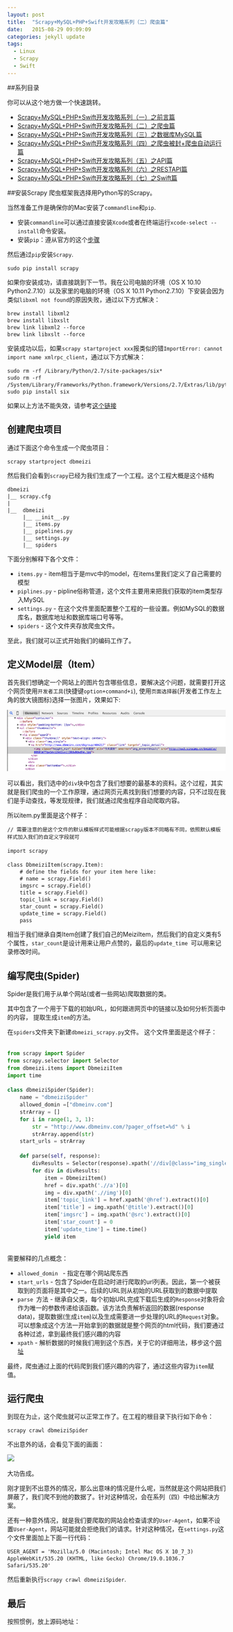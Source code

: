 ```yaml
---
layout: post
title:  "Scrapy+MySQL+PHP+Swift开发攻略系列（二）爬虫篇"
date:   2015-08-29 09:09:09
categories: jekyll update
tags:
  - Linux
  - Scrapy
  - Swift
---
```


##系列目录

你可以从这个地方做一个快速跳转。

- [Scrapy+MySQL+PHP+Swift开发攻略系列（一）之前言篇](http://blog.coderharry.com/2015/08/08/fullstack-of-Scrapy+MySQL+PHP+Swift.html)
- [Scrapy+MySQL+PHP+Swift开发攻略系列（二）之爬虫篇]()
- [Scrapy+MySQL+PHP+Swift开发攻略系列（三）之数据库MySQL篇]()
- [Scrapy+MySQL+PHP+Swift开发攻略系列（四）之爬虫被封+爬虫自动运行篇]()
- [Scrapy+MySQL+PHP+Swift开发攻略系列（五）之API篇]()
- [Scrapy+MySQL+PHP+Swift开发攻略系列（六）之RESTAPI篇]()
- [Scrapy+MySQL+PHP+Swift开发攻略系列（七）之Swift篇]()

##安装Scrapy
爬虫框架我选择用Python写的Scrapy。

当然准备工作是确保你的Mac安装了`commandline`和`pip`.

- 安装`commandline`可以通过直接安装`Xcode`或者在终端运行`xcode-select --install`命令安装。
- 安装`pip`：遵从官方的这个[步骤](https://pip.pypa.io/en/stable/installing.html#install-pip)

然后通过`pip`安装`Scrapy`.
	
	sudo pip install scrapy
	
如果你安装成功，请直接跳到下一节。我在公司电脑的环境（OS X 10.10 Python2.7.10）以及家里的电脑的环境（OS X 10.11 Python2.7.10）下安装会因为类似`libxml not found`的原因失败，通过以下方式解决：

	brew install libxml2
	brew install libxslt
	brew link libxml2 --force
	brew link libxslt --force


安装成功以后，如果`scrapy startproject xxx`报类似的错`ImportError: cannot import name xmlrpc_client`，通过以下方式解决：

	sudo rm -rf /Library/Python/2.7/site-packages/six*
	sudo rm -rf /System/Library/Frameworks/Python.framework/Versions/2.7/Extras/lib/python/six*
	sudo pip install six

如果以上方法不能失效，请参考[这个链接](http://stackoverflow.com/questions/30964836/scrapy-throws-importerror-cannot-import-name-xmlrpc-client)

## 创建爬虫项目

通过下面这个命令生成一个爬虫项目：

	scrapy startproject dbmeizi
	
然后我们会看到`scrapy`已经为我们生成了一个工程。这个工程大概是这个结构
	
	dbmeizi
	|__ scrapy.cfg
	|
	|__	 dbmeizi
		 |__ __init__.py
		 |__ items.py
		 |__ pipelines.py
		 |__ settings.py
		 |__ spiders

下面分别解释下各个文件：

- `items.py` - item相当于是mvc中的model，在items里我们定义了自己需要的模型
- `piplines.py` - pipline俗称管道，这个文件主要用来把我们获取的item类型存入MySQL
- `settings.py` -  在这个文件里面配置整个工程的一些设置。例如MySQL的数据库名，数据库地址和数据库端口号等等。
- `spiders` - 这个文件夹存放爬虫文件。

至此，我们就可以正式开始我们的编码工作了。

## 定义Model层（Item）

首先我们想确定一个网站上的图片包含哪些信息，要解决这个问题，就需要打开这个网页使用`开发者工具`(快捷键`option+command+i`), 使用`页面选择器`(开发者工作左上角的放大镜图标)选择一张图片，效果如下:

![](/assets/2015/img_spiders01.png)


可以看出，我们选中的`div`块中包含了我们想要的最基本的资料。这个过程，其实就是我们爬虫的一个工作原理，通过网页元素找到我们想要的内容，只不过现在我们是手动查找，等发现规律，我们就通过爬虫程序自动爬取内容。

所以item.py里面是这个样子：

	// 需要注意的是这个文件的默认模板样式可能根据scrapy版本不同略有不同，依照默认模板样式加入我们的自定义字段就可
	
	import scrapy

	class DbmeiziItem(scrapy.Item):
    	# define the fields for your item here like:
    	# name = scrapy.Field()
    	imgsrc = scrapy.Field()
    	title = scrapy.Field()
    	topic_link = scrapy.Field()
    	star_count = scrapy.Field()
    	update_time = scrapy.Field()
    	pass
    	
相当于我们继承自类Item创建了我们自己的MeiziItem，然后我们的自定义类有5个属性，`star_count`是设计用来让用户点赞的，最后的`update_time `可以用来记录修改时间。

## 编写爬虫(Spider)

Spider是我们用于从单个网站(或者一些网站)爬取数据的类。

其中包含了一个用于下载的初始URL，如何跟进网页中的链接以及如何分析页面中的内容， 提取生成`item`的方法。

在`spiders`文件夹下新建`dbmeizi_scrapy.py`文件。
这个文件里面是这个样子：

``` python

from scrapy import Spider
from scrapy.selector import Selector
from dbmeizi.items import DbmeiziItem
import time

class dbmeiziSpider(Spider):
    name = "dbmeiziSpider"
    allowed_domin =["dbmeinv.com"]
    strArray = []
    for i in range(1, 3, 1):
        str = "http://www.dbmeinv.com/?pager_offset=%d" % i
        strArray.append(str)
    start_urls = strArray
            
    def parse(self, response):
        divResults = Selector(response).xpath('//div[@class="img_single"]')
        for div in divResults:
            item = DbmeiziItem()
            href = div.xpath('.//a')[0]
            img = div.xpath('.//img')[0]
            item['topic_link'] = href.xpath('@href').extract()[0]
            item['title'] = img.xpath('@title').extract()[0] 
            item['imgsrc'] = img.xpath('@src').extract()[0]
            item['star_count'] = 0
            item['update_time'] = time.time()
            yield item
    
``` 

需要解释的几点概念：

- `allowed_domin ` - 指定在哪个网站爬东西
- `start_urls` - 包含了Spider在启动时进行爬取的url列表。因此，第一个被获取到的页面将是其中之一。后续的URL则从初始的URL获取到的数据中提取
- `parse `方法 - 继承自父类，每个初始URL完成下载后生成的`Response`对象将会作为唯一的参数传递给该函数。该方法负责解析返回的数据(response data)，提取数据(生成`item`)以及生成需要进一步处理的URL的`Request`对象。可以想象成这个方法一开始拿到的数据就是整个网页的html代码，我们要通过各种过滤，拿到最终我们感兴趣的内容
- `xpath` - 解析数据的时候我们用到这个东西，关于它的详细用法，移步这个[网址](http://www.w3school.com.cn/xpath/index.asp)


最终，爬虫通过上面的代码爬到我们感兴趣的内容了，通过这些内容为`item`赋值。



## 运行爬虫
到现在为止，这个爬虫就可以正常工作了。在工程的根目录下执行如下命令：

	scrapy crawl dbmeiziSpider

不出意外的话，会看见下面的画面：

![](http://redharry.b0.upaiyun.com/pic/spider_show01.gif)

大功告成。

刚才提到不出意外的情况，那么出意味的情况是什么呢，当然就是这个网站把我们屏蔽了，我们爬不到他的数据了。针对这种情况，会在系列（四）中给出解决方案。

还有一种意外情况，就是我们要爬取的网站会检查请求的`User-Agent`，如果不设置`User-Agent`，网站可能就会拒绝我们的请求。针对这种情况，在`settings.py`这个文件里面加上下面一行代码：
	
	USER_AGENT = 'Mozilla/5.0 (Macintosh; Intel Mac OS X 10_7_3) AppleWebKit/535.20 (KHTML, like Gecko) Chrome/19.0.1036.7 Safari/535.20'

然后重新执行`scrapy crawl dbmeiziSpider`.


## 最后

按照惯例，放上源码地址：




